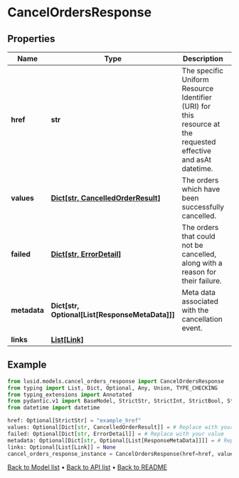 # CancelOrdersResponse

## Properties
Name | Type | Description | Notes
------------ | ------------- | ------------- | -------------
**href** | **str** | The specific Uniform Resource Identifier (URI) for this resource at the requested effective and asAt datetime. | [optional] 
**values** | [**Dict[str, CancelledOrderResult]**](CancelledOrderResult.md) | The orders which have been successfully cancelled. | [optional] 
**failed** | [**Dict[str, ErrorDetail]**](ErrorDetail.md) | The orders that could not be cancelled, along with a reason for their failure. | [optional] 
**metadata** | **Dict[str, Optional[List[ResponseMetaData]]]** | Meta data associated with the cancellation event. | [optional] 
**links** | [**List[Link]**](Link.md) |  | [optional] 
## Example

```python
from lusid.models.cancel_orders_response import CancelOrdersResponse
from typing import List, Dict, Optional, Any, Union, TYPE_CHECKING
from typing_extensions import Annotated
from pydantic.v1 import BaseModel, StrictStr, StrictInt, StrictBool, StrictFloat, StrictBytes, Field, validator, ValidationError, conlist, constr
from datetime import datetime

href: Optional[StrictStr] = "example_href"
values: Optional[Dict[str, CancelledOrderResult]] = # Replace with your value
failed: Optional[Dict[str, ErrorDetail]] = # Replace with your value
metadata: Optional[Dict[str, Optional[List[ResponseMetaData]]]] = # Replace with your value
links: Optional[List[Link]] = None
cancel_orders_response_instance = CancelOrdersResponse(href=href, values=values, failed=failed, metadata=metadata, links=links)

```

[Back to Model list](../README.md#documentation-for-models) &#8226; [Back to API list](../README.md#documentation-for-api-endpoints) &#8226; [Back to README](../README.md)

